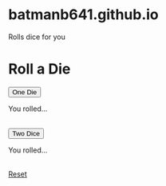 # batmanb641.github.io
Rolls dice for you
<!DOCTYPE html>
<html>
  <head>
    <title>Dice</title>
    <script src="Die.js"></script>
    <link href="Die.css" type="text/css" rel="stylesheet">
  </head>
  <body>
    <h1>Roll a Die</h1>
    <button onclick=roll()>One Die</button>
    <br/>
    <p id="one">You rolled...</p>
    <br/>
    <button onclick=rollTwo()>Two Dice</button>
    <br/>
    <p id="two">You rolled...</p>
    <br/>
    <a href="file:///home/chronos/u-d419ab364403342a5f3137a057db037ca4c1c5e2/Downloads/Codes/die/Die.html" class="reset">Reset</a>
  </body>
</html>
